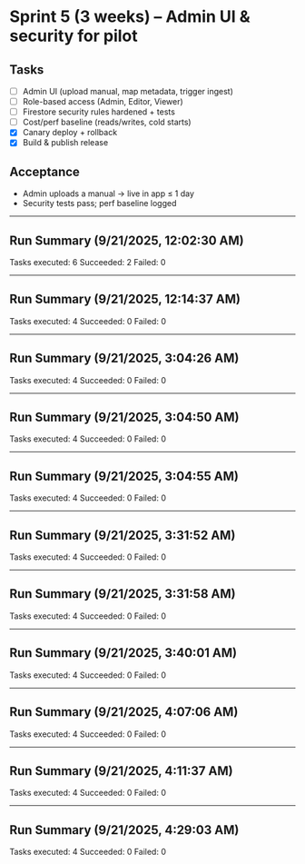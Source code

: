 ﻿# Sprint 5 (3 weeks) – Admin UI & security for pilot

## Tasks
- [ ] Admin UI (upload manual, map metadata, trigger ingest)
- [ ] Role-based access (Admin, Editor, Viewer)
- [ ] Firestore security rules hardened + tests
- [ ] Cost/perf baseline (reads/writes, cold starts)
- [x] Canary deploy + rollback                                 <!-- phrase: deploy functions -->
- [x] Build & publish release                                   <!-- phrase: build app / publish release bundle -->

## Acceptance
- Admin uploads a manual → live in app ≤ 1 day
- Security tests pass; perf baseline logged


---
## Run Summary (9/21/2025, 12:02:30 AM)

Tasks executed: 6
Succeeded: 2
Failed: 0


---
## Run Summary (9/21/2025, 12:14:37 AM)

Tasks executed: 4
Succeeded: 0
Failed: 0


---
## Run Summary (9/21/2025, 3:04:26 AM)

Tasks executed: 4
Succeeded: 0
Failed: 0


---
## Run Summary (9/21/2025, 3:04:50 AM)

Tasks executed: 4
Succeeded: 0
Failed: 0


---
## Run Summary (9/21/2025, 3:04:55 AM)

Tasks executed: 4
Succeeded: 0
Failed: 0


---
## Run Summary (9/21/2025, 3:31:52 AM)

Tasks executed: 4
Succeeded: 0
Failed: 0


---
## Run Summary (9/21/2025, 3:31:58 AM)

Tasks executed: 4
Succeeded: 0
Failed: 0


---
## Run Summary (9/21/2025, 3:40:01 AM)

Tasks executed: 4
Succeeded: 0
Failed: 0


---
## Run Summary (9/21/2025, 4:07:06 AM)

Tasks executed: 4
Succeeded: 0
Failed: 0


---
## Run Summary (9/21/2025, 4:11:37 AM)

Tasks executed: 4
Succeeded: 0
Failed: 0


---
## Run Summary (9/21/2025, 4:29:03 AM)

Tasks executed: 4
Succeeded: 0
Failed: 0
